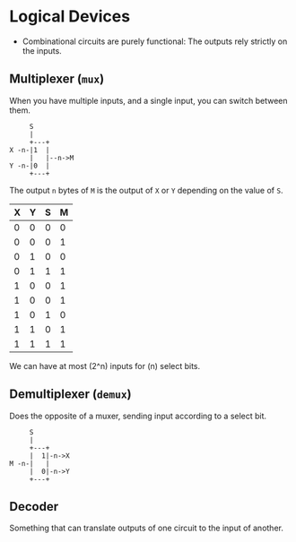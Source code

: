 # Logical Devices

* Combinational circuits are purely functional: The outputs rely strictly on the inputs. 

## Multiplexer (`mux`)
When you have multiple inputs, and a single input, you can switch between them.

```
     S
     | 
     +---+
X -n-|1  |
     |   |--n->M
Y -n-|0  |
     +---+
```

The output `n` bytes of `M` is the output of `X` or `Y` depending on the value of `S`.


|X|Y|S|M|
|-|-|-|-|
|0|0|0|0|
|0|0|0|1|
|0|1|0|0|
|0|1|1|1|
|1|0|0|1|
|1|0|0|1|
|1|0|1|0|
|1|1|0|1|
|1|1|1|1|

We can have at most \(2^n\) inputs for \(n\) select bits.

## Demultiplexer (`demux`)

Does the opposite of a muxer, sending input according to a select bit.
```
     S
     | 
     +---+
     |  1|-n->X
M -n-|   |
     |  0|-n->Y
     +---+
```

## Decoder

Something that can translate outputs of one circuit to the input of another.
